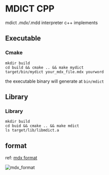 # MDICT CPP

mdict *.mdx/*.mdd interpreter c++ implements


## Executable

### Cmake

```
mkdir build
cd build && cmake .. && make mydict
target/bin/mydict your_mdx_file.mdx yourword
```
the executable binary will generate at `bin/mdict`


## Library

### Library

```
mkdir build 
cd buid && cmake .. && make mdict
ls target/lib/libmdict.a
```


## format
ref: [mdx format](https://www.zhihu.com/question/22143768)

![mdx_format](https://tva1.sinaimg.cn/large/008eGmZEly1go066lnewfj30u01bdb29.jpg)
